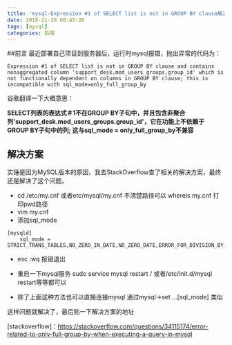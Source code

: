 ```yaml
---
title: 'mysql-Expression #1 of SELECT list is not in GROUP BY clause解决方案'
date: 2018-11-30 00:45:20
tags: [mysql]
categories: 后端
---
```


##前言
  最近部署自己项目到服务器后，运行时mysql报错，抛出异常的代码为：
  ````
  Expression #1 of SELECT list is not in GROUP BY clause and contains nonaggregated column 'support_desk.mod_users_groups.group_id' which is not functionally dependent on columns in GROUP BY clause; this is incompatible with sql_mode=only_full_group_by
  ````
  谷歌翻译一下大概意思：
  
  **SELECT列表的表达式＃1不在GROUP BY子句中，并且包含非聚合列'support_desk.mod_users_groups.group_id'，它在功能上不依赖于GROUP BY子句中的列; 这与sql_mode = only_full_group_by不兼容**
  
## 解决方案
  实锤是因为MySQL版本的原因，我去StackOverflow查了相关的解决方案，最终还是解决了这个问题。
  
  - cd /etc/my.cnf 或者etc/mysql/my.cnf 不清楚路径可以 whereis my.cnf 打印pwd路径
  - vim my.cnf
  - 添加sql_mode
  ````
  [mysqld]
      sql_mode = STRICT_TRANS_TABLES,NO_ZERO_IN_DATE,NO_ZERO_DATE,ERROR_FOR_DIVISION_BY_ZERO,NO_AUTO_CREATE_USER,NO_ENGINE_SUBSTITUTION
  ````
  - esc :wq 报错退出
  
  - 重启一下mysql服务 sudo service mysql restart / 或者/etc/init.d/mysql restart等等都可以
  
  - 除了上面这种方法也可以直接连接mysql 通过mysql->set ...[sql_mode] 类似
  
  这样问题就解决了，最后贴一下解决方案的地址
  
  [stackoverflow]：https://stackoverflow.com/questions/34115174/error-related-to-only-full-group-by-when-executing-a-query-in-mysql
  
  
  
